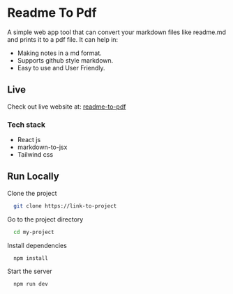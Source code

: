 # Readme To Pdf

A simple web app tool that can convert your markdown files like readme.md and prints it to a pdf file. It can  help in:

- Making notes in a md format.
- Supports github style markdown.
- Easy to use and User Friendly.


## Live

Check out live website at: [readme-to-pdf](https://readme-to-pdf.netlify.app/)

### Tech stack

- React js
- markdown-to-jsx
- Tailwind css 


## Run Locally

Clone the project

```bash
  git clone https://link-to-project
```

Go to the project directory

```bash
  cd my-project
```

Install dependencies

```bash
  npm install
```

Start the server

```bash
  npm run dev
```